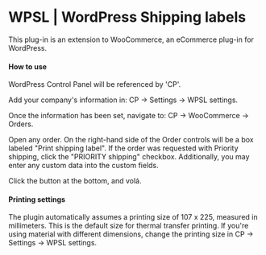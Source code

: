 # WPSL | WordPress Shipping labels
This plug-in is an extension to WooCommerce, an eCommerce plug-in for WordPress.



#### How to use
WordPress Control Panel will be referenced by 'CP'.

Add your company's information in: CP -> Settings -> WPSL settings.

Once the information has been set, navigate to: CP -> WooCommerce -> Orders.

Open any order. On the right-hand side of the Order controls will be a box labeled "Print shipping label".
If the order was requested with Priority shipping, click the "PRIORITY shipping" checkbox.
Additionally, you may enter any custom data into the custom fields.

Click the button at the bottom, and volá.



#### Printing settings
The plugin automatically assumes a printing size of 107 x 225, measured in millimeters. This is the default size for thermal transfer printing.
If you're using material with different dimensions, change the printing size in CP -> Settings -> WPSL settings.
